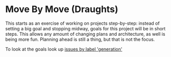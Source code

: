 # Move By Move (Draughts)
This starts as an exercise of working on projects step-by-step: instead of setting a big goal and stopping midway, goals for this project will be in short steps. This allows any amount of changing plans and architecture, as well is being more fun. Planning ahead is still a thing, but that is not the focus.

To look at the goals look up [issues by label 'generation'](https://github.com/niqzart/move-by-move/issues?q=label%3Ageneration)
